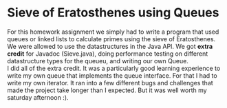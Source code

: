 # Sieve of Eratosthenes using Queues #

  For this homework assignment we simply had to write a program that used queues or linked lists to calculate primes using the sieve of Eratosthenes. We were allowed to use the datastructures in the Java API. We got <b>extra credit</b> for Javadoc (Sieve.java), doing performance testing on different datastructure types for the queueu, and writing our own Queue.
  <br>
  I did all of the extra credit. It was a particularly good learning experience to write my own queue that implements the queue interface. For that I had to write my own iterator. It ran into a few different bugs and challenges that made the project take longer than I expected. But it was well worth my saturday afternoon :).
